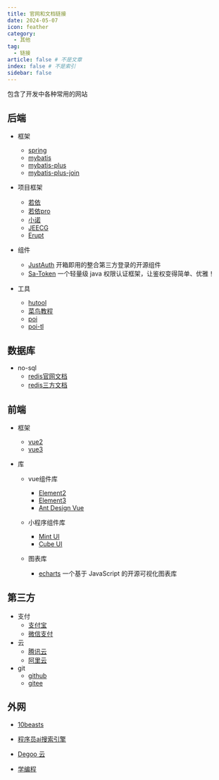 ```yaml
---
title: 官网和文档链接
date: 2024-05-07
icon: feather
category:
  - 其他
tag:
  - 链接
article: false # 不是文章
index: false # 不是索引
sidebar: false
---
```


包含了开发中各种常用的网站

<!-- more -->

## 后端
- 框架
    - [spring](https://docs.spring.io/spring-framework/docs/5.3.18/reference/html/index.html)
    - [mybatis](https://mybatis.net.cn/)
    - [mybatis-plus](https://mybatis.plus/)
    - [mybatis-plus-join](https://mybatisplusjoin.com/)

- 项目框架
    - [若依](https://ruoyi.vip/)
    - [若依pro](https://doc.iocoder.cn/)
    - [小诺](https://xiaonuo.vip/)
    - [JEECG](https://jeecg.com/)
    - [Erupt](https://www.erupt.xyz/)

- 组件
    - [JustAuth](https://www.justauth.cn/) 开箱即用的整合第三方登录的开源组件
    - [Sa-Token](https://sa-token.cc/index.html) 一个轻量级 java 权限认证框架，让鉴权变得简单、优雅！

- 工具
    - [hutool](https://hutool.cn/)
    - [菜鸟教程](https://www.runoob.com/)
    - [poi](https://poi.apache.org/)
    - [poi-tl](https://deepoove.com/poi-tl/)

## 数据库
- no-sql
    - [redis官网文档](https://redis.io/docs/latest/commands/)
    - [redis三方文档](https://www.tkcnn.com/redis/)
    
## 前端
- 框架
    - [vue2](https://vuejs.zcopy.site/)
    - [vue3](https://vue3.zcopy.site/)

- 库
    - vue组件库
        - [Element2](https://element.eleme.cn/#/zh-CN)
        - [Element3](https://element-plus.org/zh-CN/#/zh-CN)
        - [Ant Design Vue](https://antdv.com/components/overview-cn)

    - 小程序组件库
        - [Mint UI](https://mint-ui.github.io/docs/#/zh-cn2)
        - [Cube UI](https://didi.github.io/cube-ui/#/zh-CN/)
    
    - 图表库
        - [echarts](https://echarts.apache.org/zh/index.html) 一个基于 JavaScript 的开源可视化图表库

    
## 第三方
- 支付
    - [支付宝](https://open.alipay.com/)
    - [微信支付](https://pay.weixin.qq.com/docs/merchant/products/jsapi-payment/introduction.html)
- 云
    - [腾讯云](https://cloud.tencent.com/)
    - [阿里云](https://account.aliyun.com/)
- git
    - [github](https://github.com/)
    - [gitee](https://gitee.com/)

## 外网

- [10beasts](https://10beasts.net/recommend/)

- [程序员ai搜索引擎](https://devv.ai/zh)

- [Degoo 云](https://app.degoo.com/login)

- [学编程](https://www.freecodecamp.org/chinese/learn/)
